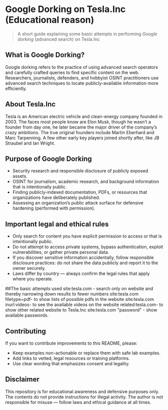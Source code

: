 
# Google Dorking on Tesla.Inc (Educational reason)

> A short guide explaining some basic attempts in performing  *Google dorking* (advanced search) on Tesla.Inc

## What is Google Dorking?
Google dorking refers to the practice of using advanced search operators and carefully crafted queries to find specific content on the web. Researchers, journalists, defenders, and hobbyist OSINT practitioners use advanced search techniques to locate publicly-available information more efficiently.

## About Tesla.Inc
Tesla is an American electric vehicle and clean-energy company founded in 2003. The faces most people know are Elon Musk, though he wasn’t a founder from day one, he later became the major driver of the company’s crazy ambitions. The true original founders include Martin Eberhard and Marc Tarpenning. A few other early key players joined shortly after, like JB Straubel and Ian Wright.

## Purpose of Google Dorking
- Security research and responsible disclosure of publicly exposed assets.
- OSINT for journalism, academic research, and background information that is intentionally public.
- Finding publicly-indexed documentation, PDFs, or resources that organizations have deliberately published.
- Assessing an organization’s public attack surface for defensive hardening (performed with permission).

## Important legal and ethical rules
- Only search for content you have explicit permission to access or that is intentionally public.
- Do not attempt to access private systems, bypass authentication, exploit vulnerabilities, or gather private personal data.
- If you discover sensitive information accidentally, follow responsible disclosure practices: do not share the data publicly and report it to the owner securely.
- Laws differ by country — always confirm the legal rules that apply where you operate.

##The basic attempts used
site:tesla.com - search only on website and thereby narrowing down results to fewer numbers
site:tesla.com filetype=pdf- to show lists of possible pdfs in the website
site:tesla.com inurl:videos- to see the available videos on the website
related:tesla.com- to show other related website to Tesla.Inc
site:tesla.com "password" - show available passwords.

## Contributing
If you want to contribute improvements to this README, please:
- Keep examples non-actionable or replace them with safe lab examples.
- Add links to vetted, legal resources or training platforms.
- Use clear wording that emphasizes consent and legality.

## Disclaimer
This repository is for educational awareness and defensive purposes only. The contents do not provide instructions for illegal activity. The author is not responsible for misuse — follow laws and ethical guidance at all times.
